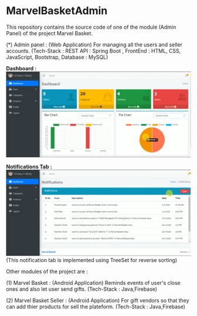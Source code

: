 # MarvelBasketAdmin

This repository contains the source code of one of the module (Admin Panel) of the project Marvel Basket.

(*) Admin panel : (Web Application)
    For managing all the users and seller accounts.
    (Tech-Stack : REST API : Spring Boot , FrontEnd : HTML, CSS, JavaScript, Bootstrap, Database : MySQL)
 
<b> Dashboard : </b>
![MarvelBastket Dashboard Image](https://github.com/cM2908/MarvelBasketAdmin/blob/master/MarvelBasket-Dashboard.png?raw=true)

<b> Notifications Tab : </b>
![MarvelBastket Notification Tab](https://github.com/cM2908/MarvelBasketAdmin/blob/master/MarvelBasket-Notifications-Tab.png?raw=true)
(This notification tab is implemented using TreeSet for reverse sorting)

Other modules of the project are :

(1) Marvel Basket : (Android Application)
    Reminds events of user's close ones and also let user send gifts. 
    (Tech-Stack : Java,Firebase)

(2) Marvel Basket Seller : (Android Application)
    For gift vendors so that they can add thier products for sell the plateform.
    (Tech-Stack : Java,Firebase)
